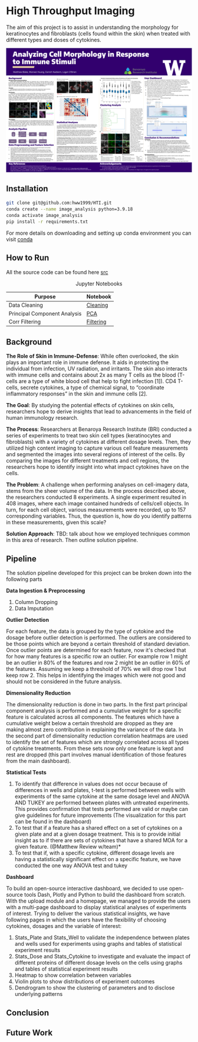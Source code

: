 # High Throughput Imaging 

The aim of this project is to assist in understanding the morphology for keratinocytes and fibroblasts (cells found within the skin) when treated with different 
types and doses of cytokines. 

![poster](https://github.com/hww1999/HTI/blob/main/Poster.pptx.png)

## Installation 

```bash
git clone git@github.com:hww1999/HTI.git
conda create --name image_analysis python=3.9.18
conda activate image_analysis
pip install -r requirements.txt
```

For more details on downloading and setting up conda environment you can visit [conda](https://docs.anaconda.com/free/miniconda/index.html)

## How to Run 

All the source code can be found here [src](https://github.com/hww1999/HTI/tree/main/Final/src)

<div align="center">
Jupyter Notebooks 

| Purpose | Notebook |
|---------|----------|
|Data Cleaning| [Cleaning](https://github.com/hww1999/HTI/blob/main/Final/Jupyter%20Notebooks/01.%20data_cleaning.ipynb)|
|Principal Component Analysis| [PCA](https://github.com/hww1999/HTI/blob/main/Final/Jupyter%20Notebooks/02.%20pca_1.ipynb)|
|Corr Filtering| [Filtering](https://github.com/hww1999/HTI/blob/main/Final/Jupyter%20Notebooks/03.%20corr_filtering.ipynb)|

</div>

## Background

**The Role of Skin in Immune-Defense**: 
While often overlooked, the skin plays an important role in immune defense. It aids in protecting the individual from infection, UV radiation, and irritants. 
The skin also interacts with immune cells and contains about 2x as many T cells as the blood (T-cells are a type of white blood cell that help to fight infection [1]). CD4 T-cells, secrete cytokines, a type of chemical signal, to “coordinate inflammatory responses” in the skin and immune cells [2]. 

**The Goal**:
By studying the potential effects of cytokines on skin cells, researchers hope to derive insights that lead to advancements in the field of human immunology research. 

**The Process**:
Researchers at Benaroya Research Institute (BRI) conducted a series of experiments to treat two skin cell types (keratinocytes and fibroblasts) with a variety of cytokines at different dosage levels. Then, they utilized high content imaging to capture various cell feature measurements and segmented the images into several regions of interest of the cells. By comparing the images for different treatments and cell regions, the researchers hope to identify insight into what impact cytokines have on the cells.

**The Problem**: 
A challenge when performing analyses on cell-imagery data, stems from the sheer volume of the data. In the process described above, the researchers conducted 8 experiments. A single experiment resulted in 408 images, where each image contained hundreds of cells/cell objects. In turn, for each cell object, various measurements were recorded, up to 157 corresponding variables. Thus, the question is, how do you identify patterns in these measurements, given this scale?

**Solution Approach**:
TBD: talk about how we employed techniques common in this area of research. Then outline solution pipeline. 

## Pipeline

The solution pipeline developed for this project can be broken down into the following parts 

**Data Ingestion & Preprocessing**
1. Column Dropping
2. Data Imputation


**Outlier Detection**

For each feature, the data is grouped by the type of cytokine and the dosage before outlier detection is performed. The outliers are considered to be those points which are beyond a certain threshold of standard deviation. Once outlier points are determined for each feature, now it's checked that for how many features is a specific row an outlier. For example row 1 might be an outlier in 80% of the features and row 2 might be an outlier in 60% of the features. Assuming we keep a threshold of 70% we will drop row 1 but keep row 2. This helps in identifying the images which were not good and should not be considered in the future analysis. 

**Dimensionality Reduction**

The dimensionality reduction is done in two parts. In the first part principal component analysis is performed and a cumulative weight for a specific feature is calculated across all components. The features which have a cumulative weight below a certain threshold are dropped as they are making almost zero contribution in explaining the variance of the data. In the second part of dimensionality reduction correlation heatmaps are used to identify the set of features which are strongly correlated across all types of cytokine treatments. From these sets now only one feature is kept and rest are dropped (this part involves manual identification of those features from the main dashboard). 


**Statistical Tests**
1. To identify that difference in values does not occur because of differences in wells and plates, t-test is performed between wells with experiments of the same cytokine at the same dosage level and ANOVA AND TUKEY are performed between plates with untreated experiments. This provides confirmation that tests performed are valid or maybe can give guidelines for future improvements (The visualization for this part can be found in the dashboard)
2. To test that if a feature has a shared effect on a set of cytokines on a given plate and at a given dosage treatment. This is to provide initial insight as to if there are sets of cytokines that have a shared MOA for a given feature. (@Matthew Review w/team)*
3. To test that if, with a specific cytokine, different dosage levels are having a statistically significant effect on a specific feature, we have conducted the one way ANOVA test and tukey 

**Dashboard**

To build an open-source interactive dashboard, we decided to use open-source tools Dash, Plotly and Python to build the dashboard from scratch. With the upload module and a homepage, we managed to provide the users with a multi-page dashboard to display statistical analyses of experiments of interest. Trying to deliver the various statistical insights, we have following pages in which the users have the flexibility of choosing cytokines, dosages and the variable of interest:
1. Stats_Plate and Stats_Well to validate the independence between plates and wells used for experiments using graphs and tables of statistical experiment results
2. Stats_Dose and Stats_Cytokine to investigate and evaluate the impact of different proteins of different dosage levels on the cells using graphs and tables of statistical experiment results
3. Heatmap to show correlation between variables
4. Violin plots to show distributions of experiment outcomes
5. Dendrogram to show the clustering of parameters and to disclose underlying patterns


## Conclusion


## Future Work


